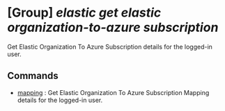 # [Group] _elastic get elastic organization-to-azure subscription_

Get Elastic Organization To Azure Subscription details for the logged-in user.

## Commands

- [mapping](/Commands/elastic/get/elastic/organization-to-azure/subscription/_mapping.md)
: Get Elastic Organization To Azure Subscription Mapping details for the logged-in user.
